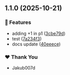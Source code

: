 ## 1.1.0 (2025-10-21)

### 🚀 Features

- adding +1 in p1 ([3cbe79d](https://github.com/Jakub007d/yarn-nx-poc/commit/3cbe79d))
- test ([7a234f3](https://github.com/Jakub007d/yarn-nx-poc/commit/7a234f3))
- docs update ([40eeece](https://github.com/Jakub007d/yarn-nx-poc/commit/40eeece))

### ❤️ Thank You

- Jakub007d